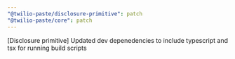 ```yaml
---
"@twilio-paste/disclosure-primitive": patch
"@twilio-paste/core": patch
---
```


[Disclosure primitive] Updated dev depenedencies to include typescript and tsx for running build scripts
